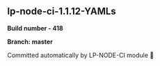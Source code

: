 ## lp-node-ci-1.1.12-YAMLs

**Build number - 418**

**Branch: master**

 Committed automatically by LP-NODE-CI module :rocket: